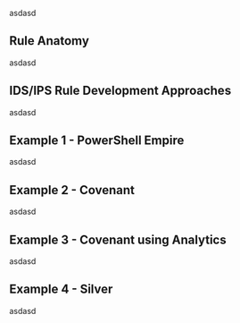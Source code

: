 asdasd

## Rule Anatomy

asdasd

## IDS/IPS Rule Development Approaches

asdasd

## Example 1 - PowerShell Empire

asdasd

## Example 2 - Covenant

asdasd

## Example 3 - Covenant using Analytics

asdasd

## Example 4 - Silver

asdasd
